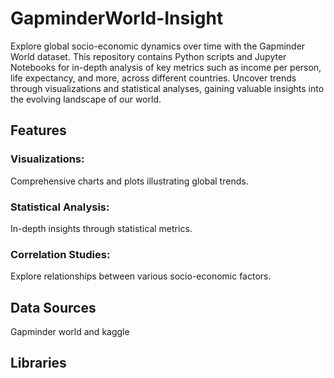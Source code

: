 # GapminderWorld-Insight
Explore global socio-economic dynamics over time with the Gapminder World dataset. This repository contains Python scripts and Jupyter Notebooks for in-depth analysis of key metrics such as income per person, life expectancy, and more, across different countries. Uncover trends through visualizations and statistical analyses, gaining valuable insights into the evolving landscape of our world.
## Features
### Visualizations:
Comprehensive charts and plots illustrating global trends.
### Statistical Analysis:
In-depth insights through statistical metrics.
### Correlation Studies:
Explore relationships between various socio-economic factors.
## Data Sources
Gapminder world and kaggle
## Libraries 

